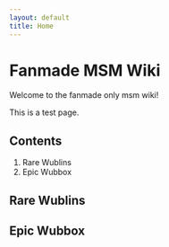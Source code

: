 ```yaml
---
layout: default
title: Home
---
```


# Fanmade MSM Wiki

Welcome to the fanmade only msm wiki!

This is a test page.

## Contents

1. Rare Wublins
2. Epic Wubbox


## Rare Wublins



## Epic Wubbox

